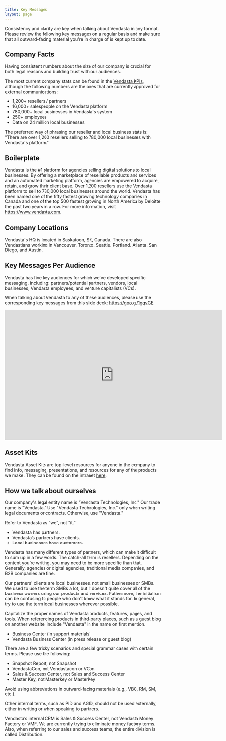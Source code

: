 ```yaml
---
title: Key Messages
layout: page
---
```


Consistency and clarity are key when talking about Vendasta in any format. Please review the following key messages on a regular basis and make sure that all outward-facing material you're in charge of is kept up to date.

## Company Facts

Having consistent numbers about the size of our company is crucial for both legal reasons and building trust with our audiences.

The most current company stats can be found in the [Vendasta KPIs](https://www.vendasta.com/kpi#), although the following numbers are the ones that are currently approved for external communications:

* 1,200+ resellers / partners
* 16,000+ salespeople on the Vendasta platform
* 780,000+ local businesses in Vendasta's system
* 250+ employees
* Data on 24 million local businesses

The preferred way of phrasing our reseller and local business stats is: "There are over 1,200 resellers selling to 780,000 local businesses with Vendasta's platform."

## Boilerplate

Vendasta is the #1 platform for agencies selling digital solutions to local businesses. By offering a marketplace of resellable products and services and an automated marketing platform, agencies are empowered to acquire, retain, and grow their client base. Over 1,200 resellers use the Vendasta platform to sell to 780,000 local businesses around the world. Vendasta has been named one of the fifty fastest growing technology companies in Canada and one of the top 500 fastest growing in North America by Deloitte the past two years in a row. For more information, visit https://www.vendasta.com.

## Company Locations

Vendasta's HQ is located in Saskatoon, SK, Canada. There are also Vendastians working in Vancouver, Toronto, Seattle, Portland, Atlanta, San Diego, and Austin.

## Key Messages Per Audience

Vendasta has five key audiences for which we've developed specific messaging, including: partners/potential partners, vendors, local businesses, Vendasta employees, and venture capitalists (VCs). 

When talking about Vendasta to any of these audiences, please use the corresponding key messages from this slide deck: https://goo.gl/1gqvGE

<iframe src="https://docs.google.com/a/vendasta.com/presentation/d/e/2PACX-1vSyND_kRjg5VnNj2QWF8qxzHu0tiqGyd1QfLu-Ffow12tylVsnAfGIVzFt_xnFgiBxfU0mU-BOvSual/embed?start=false&loop=false&delayms=3000" frameborder="0" width="700" height="420" allowfullscreen="true" mozallowfullscreen="true" webkitallowfullscreen="true"></iframe>

## Asset Kits

Vendasta Asset Kits are top-level resources for anyone in the company to find info, messaging, presentations, and resources for any of the products we make. They can be found on the intranet [here](https://sites.google.com/vendasta.com/intranet2/platform-products/asset-kits?authuser=0).

## How we talk about ourselves

Our company's legal entity name is "Vendasta Technologies, Inc." Our trade name is "Vendasta." Use "Vendasta Technologies, Inc." only when writing legal documents or contracts. Otherwise, use "Vendasta."

Refer to Vendasta as “we”, not “it.” 

* Vendasta has partners.
* Vendasta’s partners have clients.
* Local businesses have customers.

Vendasta has many different types of partners, which can make it difficult to sum up in a few words. The catch-all term is resellers. Depending on the content you’re writing, you may need to be more specific than that. Generally, agencies or digital agencies, traditional media companies, and B2B companies are fine. 

Our partners' clients are local businesses, not small businesses or SMBs. We used to use the term SMBs a lot, but it doesn't quite cover all of the business owners using our products and services. Futhermore, the initialism can be confusing to people who don't know what it stands for. In general, try to use the term local businesses whenever possible.

Capitalize the proper names of Vendasta products, features, pages, and tools. When referencing products in third-party places, such as a guest blog on another website, include "Vendasta" in the name on first mention.

* Business Center (in support materials)
* Vendasta Business Center (in press release or guest blog)

There are a few tricky scenarios and special grammar cases with certain terms. Please use the following:

* Snapshot Report, not Snapshot
* VendastaCon, not Vendastacon or VCon
* Sales & Success Center, not Sales and Success Center
* Master Key, not Masterkey or MasterKey

Avoid using abbreviations in outward-facing materials (e.g., VBC, RM, SM, etc.).

Other internal terms, such as PID and AGID, should not be used externally, either in writing or when speaking to partners.

Vendasta’s internal CRM is Sales & Success Center, not Vendasta Money Factory or VMF. We are currently trying to eliminate money factory terms. Also, when referring to our sales and success teams, the entire division is called Distribution. 
